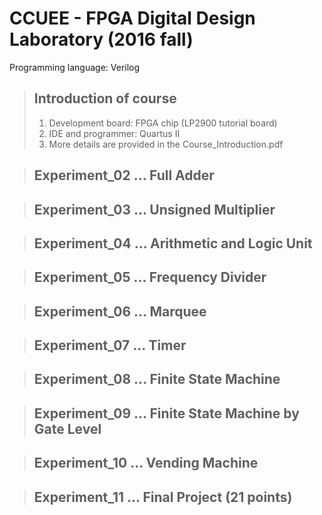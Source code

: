 ﻿# CCUEE - FPGA Digital Design Laboratory (2016 fall)
 Programming language: Verilog
 
 > ## Introduction of course
 > 1. Development board: FPGA chip (LP2900 tutorial board)
 > 2. IDE and programmer: Quartus II
 > 3. More details are provided in the Course_Introduction.pdf
 
 > ## Experiment_02 ... Full Adder
 
 > ## Experiment_03 ... Unsigned Multiplier
 
 > ## Experiment_04 ... Arithmetic and Logic Unit
 
 > ## Experiment_05 ... Frequency Divider
 
 > ## Experiment_06 ... Marquee
 
 > ## Experiment_07 ... Timer
 
 > ## Experiment_08 ... Finite State Machine
 
 > ## Experiment_09 ... Finite State Machine by Gate Level
 
 > ## Experiment_10 ... Vending Machine
 
 > ## Experiment_11 ... Final Project (21 points)
